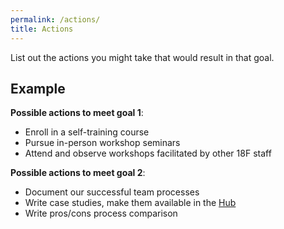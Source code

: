 ```yaml
---
permalink: /actions/
title: Actions
---
```

List out the actions you might take that would result in that goal.

## Example

**Possible actions to meet goal 1**:

- Enroll in a self-training course
- Pursue in-person workshop seminars
- Attend and observe workshops facilitated by other 18F staff

**Possible actions to meet goal 2**:

- Document our successful team processes
- Write case studies, make them available in the
  [Hub](https://18f.gsa.gov/hub/)
- Write pros/cons process comparison
